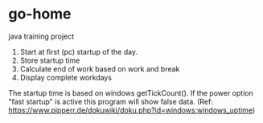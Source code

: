 # go-home
java training project

1. Start at first (pc) startup of the day.
2. Store startup time
3. Calculate end of work based on work and break
4. Display complete workdays

The startup time is based on windows getTickCount(). If
the power option "fast startup" is active this program
will show false data. (Ref: https://www.pipperr.de/dokuwiki/doku.php?id=windows:windows_uptime) 
